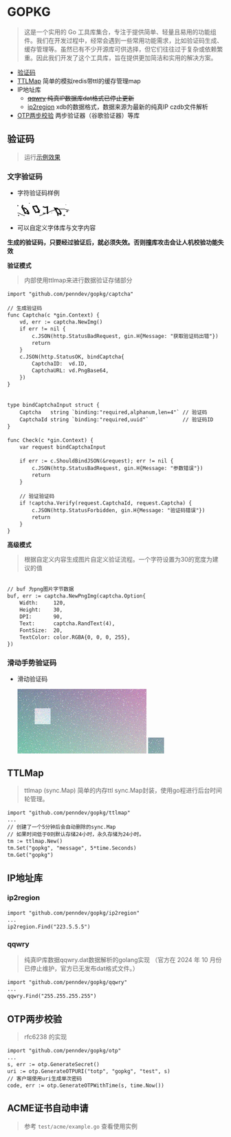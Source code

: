 # GOPKG

> 这是一个实用的 Go 工具库集合，专注于提供简单、轻量且易用的功能组件。我们在开发过程中，经常会遇到一些常用功能需求，比如验证码生成、缓存管理等。虽然已有不少开源库可供选择，但它们往往过于复杂或依赖繁重。因此我们开发了这个工具库，旨在提供更加简洁和实用的解决方案。

- [验证码](#验证码)
- [TTLMap](#TTLMap) 简单的模拟redis带ttl的缓存管理map
- IP地址库
	- ~~[qqwry](#qqwry) 纯真IP数据库dat格式已停止更新~~
	- [ip2region](#ip2region) xdb的数据格式，数据来源为最新的纯真IP czdb文件解析
- [OTP两步校验](#OTP两步校验) 两步验证器（谷歌验证器）等库


## 验证码 

> 运行[示例效果](https://github.com/penndev/gopkg/blob/main/test/captcha/main.go)

### 文字验证码

- 字符验证码样例

	![文字验证码](https://raw.githubusercontent.com/penndev/gopkg/refs/heads/main/docs/captcha.png)


- 可以自定义字体库与文字内容

**生成的验证码，只要经过验证后，就必须失效。否则撞库攻击会让人机校验功能失效**

**验证模式**
> 内部使用ttlmap来进行数据验证存储部分

```golang
import "github.com/penndev/gopkg/captcha"

// 生成验证码
func Captcha(c *gin.Context) {
	vd, err := captcha.NewImg()
	if err != nil {
		c.JSON(http.StatusBadRequest, gin.H{Message: "获取验证码出错"})
		return
	}
	c.JSON(http.StatusOK, bindCaptcha{
		CaptchaID:  vd.ID,
		CaptchaURL: vd.PngBase64,
	})
}


type bindCaptchaInput struct {
	Captcha   string `binding:"required,alphanum,len=4"` // 验证码
	CaptchaId string `binding:"required,uuid"`           // 验证码ID
}

func Check(c *gin.Context) {
	var request bindCaptchaInput

	if err := c.ShouldBindJSON(&request); err != nil {
		c.JSON(http.StatusBadRequest, gin.H{Message: "参数错误"})
		return
	}

	// 验证验证码
	if !captcha.Verify(request.CaptchaId, request.Captcha) {
		c.JSON(http.StatusForbidden, gin.H{Message: "验证码错误"})
		return
	}
}

```

**高级模式** 

> 根据自定义内容生成图片自定义验证流程。一个字符设置为30的宽度为建议的值

```golang

// buf 为png图片字节数据
buf, err := captcha.NewPngImg(captcha.Option{
    Width:     120,
    Height:    30,
    DPI:       90,
    Text:      captcha.RandText(4),
    FontSize:  20,
    TextColor: color.RGBA{0, 0, 0, 255},
})

```

### 滑动手势验证码

- 滑动验证码

	![滑动验证码](https://raw.githubusercontent.com/penndev/gopkg/refs/heads/main/docs/captcha2.png)
	![滑动验证码缺口](https://raw.githubusercontent.com/penndev/gopkg/refs/heads/main/docs/captcha2-piece.png)



## TTLMap
>ttlmap (sync.Map) 简单的内存ttl sync.Map封装，使用go程进行后台时间轮管理。

```golang
import "github.com/penndev/gopkg/ttlmap"
...
// 创建了一个5分钟后会自动删除的sync.Map
// 如果时间低于0则默认存储24小时，永久存储为24小时。
tm := ttlmap.New()
tm.Set("gopkg", "message", 5*time.Seconds)
tm.Get("gopkg")
```

## IP地址库

### ip2region

```golang
import "github.com/penndev/gopkg/ip2region"
...
ip2region.Find("223.5.5.5")
```


### qqwry
> 纯真IP库数据qqwry.dat数据解析的golang实现 （官方在 2024 年 10 月份已停止维护，官方已无发布dat格式文件。）

```golang
import "github.com/penndev/gopkg/qqwry"
...
qqwry.Find("255.255.255.255")
```

## OTP两步校验
> rfc6238 的实现

```golang
import "github.com/penndev/gopkg/otp"
...
s, err := otp.GenerateSecret()
uri := otp.GenerateOTPURI("totp", "gopkg", "test", s)
// 客户端使用uri生成单次密码
code, err := otp.GenerateOTPWithTime(s, time.Now())
```

## ACME证书自动申请

> 参考 `test/acme/example.go` 查看使用实例
